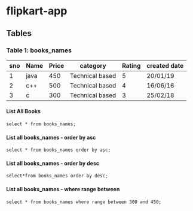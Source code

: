 # flipkart-app

## Tables

### Table 1: books_names
| sno | Name | Price | category | Rating | created date |
| -- | -- | -- | -- | -- | -- |
| 1 | java | 450 | Technical based | 5 | 20/01/19 |
| 2 | c++ | 500 | Technical based | 4 | 16/06/16 |
| 3 | c | 300 | Technical based | 3 | 25/02/18 |
#### List All Books

`
select * from books_names;
`

#### List all books_names - order by asc

`
select * from books_names order by asc;
`

#### List all books_names - order by desc

`
select*from books_names order by desc;
`

#### List all books_names - where range between 

`
select * from books_names where range between 300 and 450;
`
